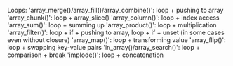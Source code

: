 Loops:
    'array_merge()/array_fill()/array_combine()': loop + pushing to array
    'array_chunk()':                              loop + array_slice()
    'array_column()':                             loop + index access
    'array_sum()':                                loop + summing up
    'array_product()':                            loop + multiplication
    'array_filter()':                             loop + if + pushing to array, loop + if + unset (in some cases even without closure)
    'array_map()':                                loop + transforming value
    'array_flip()':                               loop + swapping key-value pairs
    'in_array()/array_search()':                  loop + comparison + break
    'implode()':                                  loop + concatenation